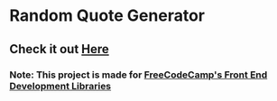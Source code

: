 # Random Quote Generator
## Check it out [Here](https://its-me-sv.github.io/random-quote-generator/)
### Note: This project is made for [FreeCodeCamp's Front End Development Libraries](https://www.freecodecamp.org/learn/front-end-libraries)